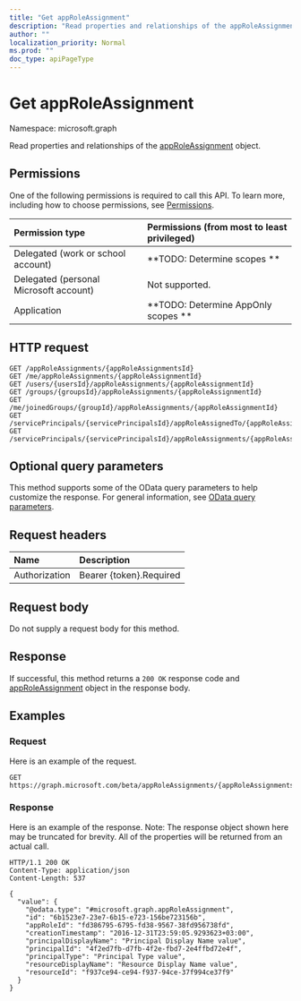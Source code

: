 ```yaml
---
title: "Get appRoleAssignment"
description: "Read properties and relationships of the appRoleAssignment object."
author: ""
localization_priority: Normal
ms.prod: ""
doc_type: apiPageType
---
```


# Get appRoleAssignment

Namespace: microsoft.graph

Read properties and relationships of the [appRoleAssignment](../resources/approleassignment.md) object.

## Permissions
One of the following permissions is required to call this API. To learn more, including how to choose permissions, see [Permissions](/concepts/permissions-reference.md).

|Permission type|Permissions (from most to least privileged)|
|:---|:---|
|Delegated (work or school account)|**TODO: Determine scopes **|
|Delegated (personal Microsoft account)|Not supported.|
|Application|**TODO: Determine AppOnly scopes **|

## HTTP request
<!-- {
  "blockType": "ignored"
}
-->
``` http
GET /appRoleAssignments/{appRoleAssignmentsId}
GET /me/appRoleAssignments/{appRoleAssignmentId}
GET /users/{usersId}/appRoleAssignments/{appRoleAssignmentId}
GET /groups/{groupsId}/appRoleAssignments/{appRoleAssignmentId}
GET /me/joinedGroups/{groupId}/appRoleAssignments/{appRoleAssignmentId}
GET /servicePrincipals/{servicePrincipalsId}/appRoleAssignedTo/{appRoleAssignmentId}
GET /servicePrincipals/{servicePrincipalsId}/appRoleAssignments/{appRoleAssignmentId}
```

## Optional query parameters
This method supports some of the OData query parameters to help customize the response. For general information, see [OData query parameters](/graph/query-parameters).

## Request headers
|Name|Description|
|:---|:---|
|Authorization|Bearer {token}.Required|

## Request body
Do not supply a request body for this method.

## Response
If successful, this method returns a `200 OK` response code and [appRoleAssignment](../resources/approleassignment.md) object in the response body.

## Examples

### Request
Here is an example of the request.
<!-- {
  "blockType": "request",
  "name": "get_approleassignment"
}
-->
``` http
GET https://graph.microsoft.com/beta/appRoleAssignments/{appRoleAssignmentsId}
```

### Response
Here is an example of the response. Note: The response object shown here may be truncated for brevity. All of the properties will be returned from an actual call.
<!-- {
  "blockType": "response",
  "truncated": true,
  "@odata.type": "microsoft.graph.appRoleAssignment"
}
-->
``` http
HTTP/1.1 200 OK
Content-Type: application/json
Content-Length: 537

{
  "value": {
    "@odata.type": "#microsoft.graph.appRoleAssignment",
    "id": "6b1523e7-23e7-6b15-e723-156be723156b",
    "appRoleId": "fd386795-6795-fd38-9567-38fd956738fd",
    "creationTimestamp": "2016-12-31T23:59:05.9293623+03:00",
    "principalDisplayName": "Principal Display Name value",
    "principalId": "4f2ed7fb-d7fb-4f2e-fbd7-2e4ffbd72e4f",
    "principalType": "Principal Type value",
    "resourceDisplayName": "Resource Display Name value",
    "resourceId": "f937ce94-ce94-f937-94ce-37f994ce37f9"
  }
}
```

